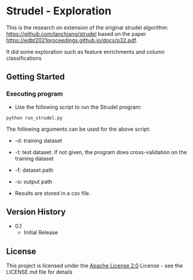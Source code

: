 # Strudel - Exploration

This is the research on extension of the original strudel algorithm: https://github.com/lanchiang/strudel based on the paper https://edbt2021proceedings.github.io/docs/p32.pdf.

It did some exploration such as feature enrichments and column classifications

## Getting Started

### Executing program

* Use the following script to run the Strudel program:
```
python run_strudel.py
```
The following arguments can be used for the above script:
* -d: training dataset
* -t: test dataset. If not given, the program does cross-validation on the training dataset
* -f: dataset path
* -o: output path

* Results are stored in a csv file.

## Version History

* 0.1
    * Initial Release

## License

This project is licensed under the [Apache License 2.0](https://www.apache.org/licenses/LICENSE-2.0) License - see the LICENSE.md file for details




